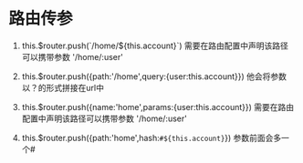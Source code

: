 # 路由传参
1. this.$router.push(`/home/${this.account}`) 
需要在路由配置中声明该路径可以携带参数 '/home/:user'

2. this.$router.push({path:'/home',query:{user:this.account}})
他会将参数以？的形式拼接在url中

3. this.$router.push({name:'home',params:{user:this.account}})
需要在路由配置中声明该路径可以携带参数 '/home/:user'

4. this.$router.push({path:'home',hash:`#${this.account}`})
参数前面会多一个#